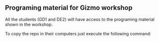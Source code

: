 ## Programing material for Gizmo workshop

All the students (GD1 and DE2) will have access to the programing material shown in the workshop.

To copy the repo in their computers just execute the following command:

``` bash

```  

